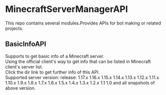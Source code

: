 # MinecraftServerManagerAPI

This repo contains several modules.Provides APIs for bot making or related projects.

## BasicInfoAPI

Supports to get basic info of a Minecraft server.  
Using the official client's way to get info that can be listed in Minecraft client's server list.  
Click the dir link to get further info of this API.  
Supported server version:
release:
1.17.x
1.16.x
1.15.x
1.14.x
1.13.x
1.12.x
1.11.x
1.10.x
1.9.x
1.8.x
1.7.x
1.6.x
1.5.x
1.4.x
1.3.x
1.2.x
1.1
1.0
and all snapshots of above version.